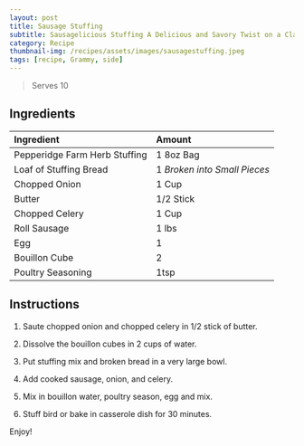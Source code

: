 ```yaml
---
layout: post
title: Sausage Stuffing
subtitle: Sausagelicious Stuffing A Delicious and Savory Twist on a Classic Thanksgiving Dish
category: Recipe
thumbnail-img: /recipes/assets/images/sausagestuffing.jpeg
tags: [recipe, Grammy, side]
---
```


> Serves 10

## Ingredients

| Ingredient | Amount|
| :------ |:--- |
| Pepperidge Farm Herb Stuffing | 1 8oz Bag |
| Loaf of Stuffing Bread | 1 *Broken into Small Pieces* |
| Chopped Onion | 1 Cup |
| Butter | 1/2 Stick |
| Chopped Celery | 1 Cup |
| Roll Sausage | 1 lbs |
| Egg | 1 |
| Bouillon Cube | 2 |
| Poultry Seasoning | 1tsp |

## Instructions

1. Saute chopped onion and chopped celery in 1/2 stick of butter.

2. Dissolve the bouillon cubes in 2 cups of water.

3. Put stuffing mix and broken bread in a very large bowl.

4. Add cooked sausage, onion, and celery.

5. Mix in bouillon water, poultry season, egg and mix.

6. Stuff bird or bake in casserole dish for 30 minutes.

Enjoy!
